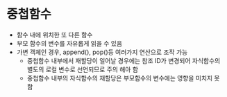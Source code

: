 # 중첩함수

- 함수 내에 위치한 또 다른 함수
- 부모 함수의 변수를 자유롭게 읽을 수 있음
- 가변 객체인 경우, append(), pop()등 여러가지 연산으로 조작 가능
  - 중첩함수 내부에서 재할당이 일어날 경우에는 참조 ID가 변경되어 자식함수의 별도의 로컬 변수로 선언되므로 주의 해아 함
  - 중첩함수 내부의 자식함수의 재할당은 부모함수의 변수에는 영향을 미치지 못함

